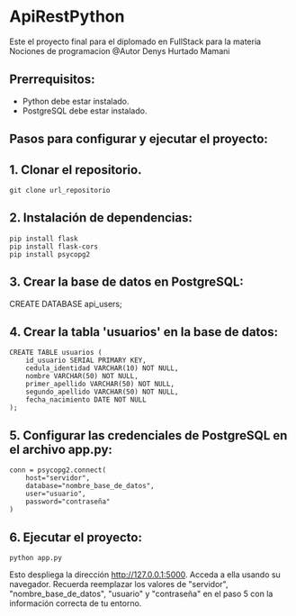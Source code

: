 # ApiRestPython
Este el proyecto final para el diplomado en FullStack para la materia Nociones de programacion
@Autor Denys Hurtado Mamani

## Prerrequisitos:
* Python debe estar instalado.
* PostgreSQL debe estar instalado.

## Pasos para configurar y ejecutar el proyecto:

## 1. Clonar el repositorio.
```
git clone url_repositorio
```
## 2. Instalación de dependencias:
```
pip install flask
pip install flask-cors
pip install psycopg2
```
## 3. Crear la base de datos en PostgreSQL:
CREATE DATABASE api_users;

## 4. Crear la tabla 'usuarios' en la base de datos:
```
CREATE TABLE usuarios (
    id_usuario SERIAL PRIMARY KEY,
    cedula_identidad VARCHAR(10) NOT NULL,
    nombre VARCHAR(50) NOT NULL,
    primer_apellido VARCHAR(50) NOT NULL,
    segundo_apellido VARCHAR(50) NOT NULL,
    fecha_nacimiento DATE NOT NULL
);
```
## 5. Configurar las credenciales de PostgreSQL en el archivo app.py:
```
conn = psycopg2.connect(
    host="servidor",
    database="nombre_base_de_datos",
    user="usuario",
    password="contraseña"
)
```
## 6. Ejecutar el proyecto:
```
python app.py
```
Esto despliega la dirección http://127.0.0.1:5000. Acceda a ella usando su navegador.
Recuerda reemplazar los valores de "servidor", "nombre_base_de_datos", "usuario" y "contraseña" en el paso 5 con la información correcta de tu entorno.


